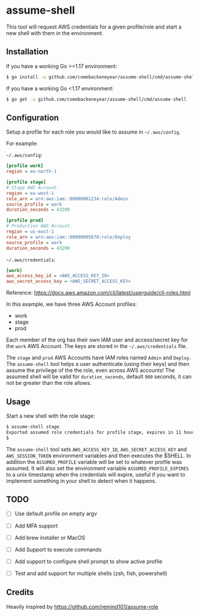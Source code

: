 # assume-shell
This tool will request AWS credentials for a given profile/role and start a new shell with them in the environment.

## Installation

If you have a working Go >=1.17 environment:

```bash
$ go install -u github.com/comebackoneyear/assume-shell/cmd/assume-shell@latest
```

If you have a working Go <1.17 environment:

```bash
$ go get -u github.com/comebackoneyear/assume-shell/cmd/assume-shell
```
## Configuration

Setup a profile for each role you would like to assume in `~/.aws/config`.

For example:

`~/.aws/config`:

```ini
[profile work]
region = eu-north-1

[profile stage]
# Stage AWS Account.
region = eu-west-1
role_arn = arn:aws:iam::00000001234:role/Admin
source_profile = work
duration_seconds = 43200

[profile prod]
# Production AWS Account.
region = us-east-1
role_arn = arn:aws:iam::00000005678:role/Deploy
source_profile = work
duration_seconds = 43200
```

`~/.aws/credentials`:

```ini
[work]
aws_access_key_id = <AWS_ACCESS_KEY_ID>
aws_secret_access_key = <AWS_SECRET_ACCESS_KEY>
```

Reference: https://docs.aws.amazon.com/cli/latest/userguide/cli-roles.html

In this example, we have three AWS Account profiles:

 * work
 * stage
 * prod

Each member of the org has their own IAM user and access/secret key for the `work` AWS Account.
The keys are stored in the `~/.aws/credentials` file.

The `stage` and `prod` AWS Accounts have IAM roles named `Admin` and `Deploy`.
The `assume-shell` tool helps a user authenticate (using their keys) and then assume the privilege of the the role, even across AWS accounts!
The assumed shell will be valid for `duration_seconds`, default `900` seconds, it can not be greater than the role allows. 
## Usage

Start a new shell with the role stage:

```bash
$ assume-shell stage
Exported assumed role credentials for profile stage, expires in 11 hours 59 minutes
$
```

The `assume-shell` tool sets `AWS_ACCESS_KEY_ID`, `AWS_SECRET_ACCESS_KEY` and `AWS_SESSION_TOKEN` environment variables and then executes the $SHELL. In addition the `ASSUMED_PROFILE` variable will be set to whatever profile was assumed.
It will also set the environment variable `ASSUMED_PROFILE_EXPIRES` to a unix timestamp when the credentials will expire, useful if you want to implement something in your shell to detect when it happens.


## TODO

* [ ] Use default profile on empty argv
* [ ] Add MFA support
* [ ] Add brew installer or MacOS
* [ ] Add Support to execute commands
* [ ] Add support to configure shell prompt to show active profile
* [ ] Test and add support for multiple shells (zsh, fish, powershell)


## Credits
Heavily inspired by https://github.com/remind101/assume-role
